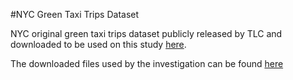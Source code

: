 #NYC Green Taxi Trips Dataset

NYC original green taxi trips dataset publicly released by TLC and downloaded to be used on this study [here](https://www1.nyc.gov/site/tlc/about/tlc-trip-record-data.page).

The downloaded files used by the investigation can be found [here](https://drive.google.com/drive/folders/1-1wOYOYqMn-kkC5W4sBGo1MBqeEkvQ5Q?usp=sharing)